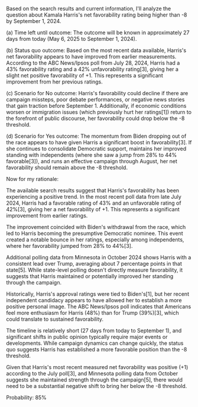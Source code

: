 Based on the search results and current information, I'll analyze the question about Kamala Harris's net favorability rating being higher than -8 by September 1, 2024.

(a) Time left until outcome: The outcome will be known in approximately 27 days from today (May 6, 2025 to September 1, 2024).

(b) Status quo outcome: Based on the most recent data available, Harris's net favorability appears to have improved from earlier measurements. According to the ABC News/Ipsos poll from July 28, 2024, Harris had a 43% favorability rating and a 42% unfavorability rating[3], giving her a slight net positive favorability of +1. This represents a significant improvement from her previous ratings.

(c) Scenario for No outcome: Harris's favorability could decline if there are campaign missteps, poor debate performances, or negative news stories that gain traction before September 1. Additionally, if economic conditions worsen or immigration issues (which previously hurt her ratings[1]) return to the forefront of public discourse, her favorability could drop below the -8 threshold.

(d) Scenario for Yes outcome: The momentum from Biden dropping out of the race appears to have given Harris a significant boost in favorability[3]. If she continues to consolidate Democratic support, maintains her improved standing with independents (where she saw a jump from 28% to 44% favorable[3]), and runs an effective campaign through August, her net favorability should remain above the -8 threshold.

Now for my rationale:

The available search results suggest that Harris's favorability has been experiencing a positive trend. In the most recent poll data from late July 2024, Harris had a favorable rating of 43% and an unfavorable rating of 42%[3], giving her a net favorability of +1. This represents a significant improvement from earlier ratings.

The improvement coincided with Biden's withdrawal from the race, which led to Harris becoming the presumptive Democratic nominee. This event created a notable bounce in her ratings, especially among independents, where her favorability jumped from 28% to 44%[3].

Additional polling data from Minnesota in October 2024 shows Harris with a consistent lead over Trump, averaging about 7 percentage points in that state[5]. While state-level polling doesn't directly measure favorability, it suggests that Harris maintained or potentially improved her standing through the campaign.

Historically, Harris's approval ratings were tied to Biden's[1], but her recent independent candidacy appears to have allowed her to establish a more positive personal image. The ABC News/Ipsos poll indicates that Americans feel more enthusiasm for Harris (48%) than for Trump (39%)[3], which could translate to sustained favorability.

The timeline is relatively short (27 days from today to September 1), and significant shifts in public opinion typically require major events or developments. While campaign dynamics can change quickly, the status quo suggests Harris has established a more favorable position than the -8 threshold.

Given that Harris's most recent measured net favorability was positive (+1) according to the July poll[3], and Minnesota polling data from October suggests she maintained strength through the campaign[5], there would need to be a substantial negative shift to bring her below the -8 threshold.

Probability: 85%